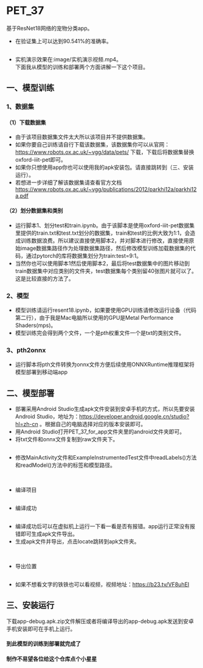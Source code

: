 # PET_37
 基于ResNet18网络的宠物分类app。  
- 在验证集上可以达到90.541%的准确率。
 <img alt="" src="./image/val_acc.png">
 
- 实机演示效果在:image/实机演示视频.mp4。  
 下面我从模型的训练和部署两个方面讲解一下这个项目。
## 一、模型训练  
### 1、数据集 
#### （1）下载数据集
- 由于该项目数据集文件太大所以该项目并不提供数据集。
- 如果你要自己训练请自行下载该数据集，该数据集你可以从官网：https://www.robots.ox.ac.uk/~vgg/data/pets/ 下载，下载后将数据集替换oxford-iiit-pet即可。  
- 如果你只想使用app你也可以使用我的apk安装包。请直接跳转到（三、安装运行）。  
- 若想进一步详细了解该数据集请查看官方文档 https://www.robots.ox.ac.uk/~vgg/publications/2012/parkhi12a/parkhi12a.pdf
#### （2）划分数据集和类别
- 运行脚本1、划分test和train.ipynb。由于该脚本是使用oxford-iiit-pet数据集里提供的train.txt和test.txt划分的数据集，train和test的比例大致为1:1，会造成训练数据浪费。所以建议直接使用脚本2，并对脚本进行修改，直接使用原始image数据集路径作为处理数据集路径，然后修改模型训练加载数据集的代码，通过pytorch的库将数据集划分为train:test=9:1。
- 当然你也可以使用脚本1然后使用脚本2，最后将test数据集中的图片移动到train数据集中对应类别的文件夹，test数据集每个类别留40张图片就可以了。这是比较直接的方法了。
### 2、模型
- 模型训练请运行resent18.ipynb，如果要使用GPU训练请修改运行设备（代码第二行），由于我是Mac电脑所以使用的GPU是Metal Performance Shaders(mps)。
- 模型训练完会得到两个文件，一个是pth权重文件一个是txt的类别文件。
### 3、pth2onnx
- 运行脚本将pth文件转换为onnx文件方便后续使用ONNXRuntime推理框架将模型部署到移动端app
## 二、模型部署
- 部署采用Android Studio生成apk文件安装到安卓手机的方式，所以先要安装Android Studio，地址为：https://developer.android.google.cn/studio?hl=zh-cn 。根据自己的电脑选择对应的版本安装即可。
- 用Android Studio打开PET_37_for_app文件夹里的android文件夹即可。
- 将txt文件和onnx文件复制到raw文件夹下。
<img alt="" src="./image/raw.png">

- 修改MainActivity文件和ExampleInstrumentedTest文件中readLabels()方法和readModel()方法中的标签和模型路径。
<img alt="" src="./image/MainActivity.png">
<img alt="" src="./image/exampleinstrumente.png">

- 编译项目
<img alt="" src="./image/Makeproject.png">

- 编译成功
<img alt="" src="./image/successmake.png">

- 编译成功后可以在虚拟机上运行一下看一看是否有报错。app运行正常没有报错即可生成apk文件导出。
- 生成apk文件并导出，点击locate跳转到apk文件夹。
<img alt="" src="./image/build_apk.png">
<img alt="" src="./image/locate.png">

- 导出位置
<img alt="" src="./image/debug.png">

- 如果不想看文字的铁铁也可以看视频，视频地址：https://b23.tv/VF8uhEI
## 三、安装运行
下载app-debug.apk.zip文件解压或者将编译导出的app-debug.apk发送到安卓手机安装即可在手机上运行。
#### 到此模型的训练到部署就完成了
#### 制作不易望各位给这个仓库点个小星星
